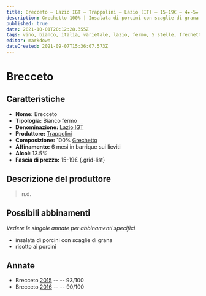 ```yaml
---
title: Brecceto – Lazio IGT – Trappolini – Lazio (IT) – 15-19€ – 4★-5★
description: Grechetto 100% | Insalata di porcini con scaglie di grana – Risotto ai porcini
published: true
date: 2021-10-01T20:12:28.355Z
tags: vino, bianco, italia, varietale, lazio, fermo, 5 stelle, frechetto, insalata di porcini con scaglie di grana, risotto ai porcini, 15-19€
editor: markdown
dateCreated: 2021-09-07T15:36:07.573Z
---
```


# Brecceto

## Caratteristiche
- **Nome:** Brecceto
- **Tipologia:** Bianco fermo
- **Denominazione:** [Lazio IGT](/denominazioni/Italia/Lazio/IGT/Lazio)
- **Produttore:** [Trappolini](/produttori/Italia/Lazio/Trappolini) 
- **Composizione:** 100% [Grechetto](/vitigni/Italia/bacca-bianca/grechetto)
- **Affinamento:** 6 mesi in barrique sui lieviti
- **Alcol:** 13.5%
- **Fascia di prezzo:** 15-19€
{.grid-list}

## Descrizione del produttore

> n.d.

## Possibili abbinamenti
*Vedere le singole annate per abbinamenti specifici*

- insalata di porcini con scaglie di grana
- risotto ai porcini

## Annate
- Brecceto [2015](/vini/Italia/Lazio/Trappolini/Brecceto/2015) -- <span class="star-5"></span> -- 93/100
- Brecceto [2016](/vini/Italia/Lazio/Trappolini/Brecceto/2016) -- <span class="star-4"></span> -- 90/100


